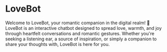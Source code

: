 # LoveBot
Welcome to LoveBot, your romantic companion in the digital realm! 💖  LoveBot is an interactive chatbot designed to spread love, warmth, and joy through heartfelt conversations and romantic gestures. Whether you're seeking a listening ear, a source of inspiration, or simply a companion to share your thoughts with, LoveBot is here for you.
